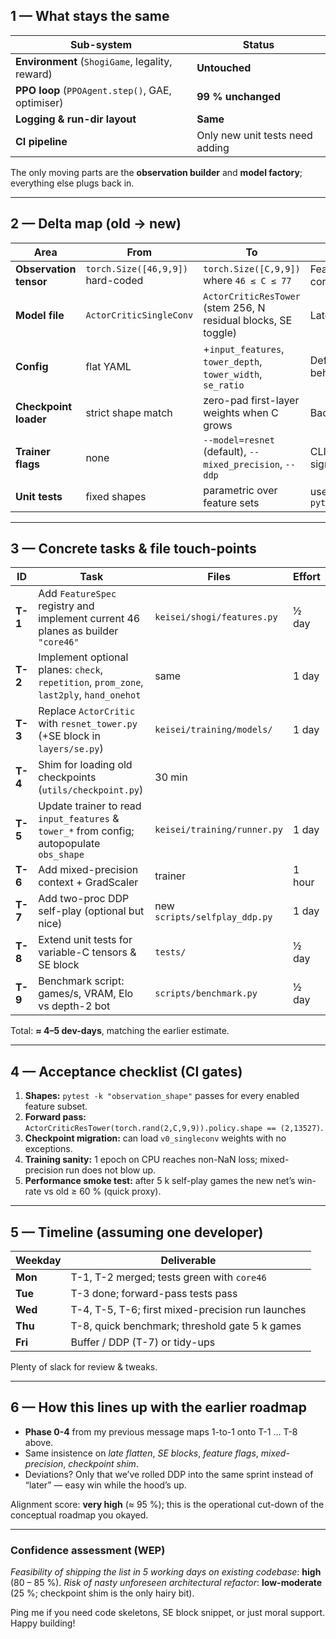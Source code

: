 ## 1 — What stays the same

| Sub-system                                       | Status                          |
| ------------------------------------------------ | ------------------------------- |
| **Environment** (`ShogiGame`, legality, reward)  | **Untouched**                   |
| **PPO loop** (`PPOAgent.step()`, GAE, optimiser) | **99 % unchanged**              |
| **Logging & run-dir layout**                     | **Same**                        |
| **CI pipeline**                                  | Only new unit tests need adding |

The only moving parts are the **observation builder** and **model factory**; everything else plugs back in.

---

## 2 — Delta map (old → new)

| Area                   | From                              | To                                                             | Notes                                 |
| ---------------------- | --------------------------------- | -------------------------------------------------------------- | ------------------------------------- |
| **Observation tensor** | `torch.Size([46,9,9])` hard-coded | `torch.Size([C,9,9])` where `46 ≤ C ≤ 77`                      | Feature-flag list in config decides C |
| **Model file**         | `ActorCriticSingleConv`           | `ActorCriticResTower` (stem 256, N residual blocks, SE toggle) | Late-flatten 1×1 heads                |
| **Config**             | flat YAML                         | +`input_features`, `tower_depth`, `tower_width`, `se_ratio`    | Defaults replicate old behaviour      |
| **Checkpoint loader**  | strict shape match                | zero-pad first-layer weights when C grows                      | Backwards compatible                  |
| **Trainer flags**      | none                              | `--model=resnet` (default), `--mixed_precision`, `--ddp`       | CLI only – class signatures unchanged |
| **Unit tests**         | fixed shapes                      | parametric over feature sets                                   | use `pytest.mark.parametrize`         |

---

## 3 — Concrete tasks & file touch-points

| ID      | Task                                                                                      | Files                         | Effort |
| ------- | ----------------------------------------------------------------------------------------- | ----------------------------- | ------ |
| **T-1** | Add `FeatureSpec` registry and implement current 46 planes as builder `"core46"`          | `keisei/shogi/features.py`    | ½ day  |
| **T-2** | Implement optional planes: `check`, `repetition`, `prom_zone`, `last2ply`, `hand_onehot`  | same                          | 1 day  |
| **T-3** | Replace `ActorCritic` with `resnet_tower.py` (+SE block in `layers/se.py`)                | `keisei/training/models/`     | 1 day  |
| **T-4** | Shim for loading old checkpoints (`utils/checkpoint.py`)                                  | 30 min                        |        |
| **T-5** | Update trainer to read `input_features` & `tower_*` from config; autopopulate `obs_shape` | `keisei/training/runner.py`   | 1 day  |
| **T-6** | Add mixed-precision context + GradScaler                                                  | trainer                       | 1 hour |
| **T-7** | Add two-proc DDP self-play (optional but nice)                                            | new `scripts/selfplay_ddp.py` | 1 day  |
| **T-8** | Extend unit tests for variable-C tensors & SE block                                       | `tests/`                      | ½ day  |
| **T-9** | Benchmark script: games/s, VRAM, Elo vs depth-2 bot                                       | `scripts/benchmark.py`        | ½ day  |

Total: **≈ 4–5 dev-days**, matching the earlier estimate.

---

## 4 — Acceptance checklist (CI gates)

1. **Shapes:** `pytest -k "observation_shape"` passes for every enabled feature subset.
2. **Forward pass:** `ActorCriticResTower(torch.rand(2,C,9,9)).policy.shape == (2,13527)`.
3. **Checkpoint migration:** can load `v0_singleconv` weights with no exceptions.
4. **Training sanity:** 1 epoch on CPU reaches non-NaN loss; mixed-precision run does not blow up.
5. **Performance smoke test:** after 5 k self-play games the new net’s win-rate vs old ≥ 60 % (quick proxy).

---

## 5 — Timeline (assuming one developer)

| Weekday | Deliverable                                       |
| ------- | ------------------------------------------------- |
| **Mon** | T-1, T-2 merged; tests green with `core46`        |
| **Tue** | T-3 done; forward-pass tests pass                 |
| **Wed** | T-4, T-5, T-6; first mixed-precision run launches |
| **Thu** | T-8, quick benchmark; threshold gate 5 k games    |
| **Fri** | Buffer / DDP (T-7) or tidy-ups                    |

Plenty of slack for review & tweaks.

---

## 6 — How this lines up with the earlier roadmap

* **Phase 0-4** from my previous message maps 1-to-1 onto T-1 … T-8 above.
* Same insistence on *late flatten*, *SE blocks*, *feature flags*, *mixed-precision*, *checkpoint shim*.
* Deviations? Only that we’ve rolled DDP into the same sprint instead of “later” — easy win while the hood’s up.

Alignment score: **very high** (≈ 95 %); this is the operational cut-down of the conceptual roadmap you okayed.

---

### Confidence assessment (WEP)

*Feasibility of shipping the list in 5 working days on existing codebase*: **high** (80 – 85 %).
*Risk of nasty unforeseen architectural refactor*: **low-moderate** (25 %; checkpoint shim is the only hairy bit).

Ping me if you need code skeletons, SE block snippet, or just moral support.  Happy building!
